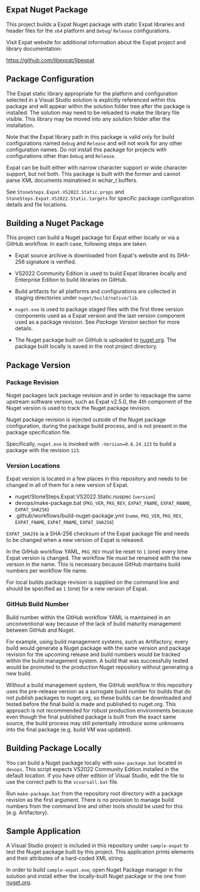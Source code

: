 ## Expat Nuget Package

This project builds a Expat Nuget package with static Expat
libraries and header files  for the `x64` platform and `Debug`/
`Release` configurations.

Visit Expat website for additional information about the Expat
project and library documentation:

https://github.com/libexpat/libexpat

## Package Configuration

The Expat static library appropriate for the platform and
configuration selected in a Visual Studio solution is explicitly
referenced within this package and will appear within the solution
folder tree after the package is installed. The solution may need
to be reloaded to make the library file visible. This library may
be moved into any solution folder after the installation.

Note that the Expat library path in this package is valid only
for build configurations named `Debug` and `Release` and will
not work for any other configuration names. Do not install this
package for projects with configurations other than `Debug` and
`Release`.

Expat can be built either with narrow character support or wide
character support, but not both. This package is built with the
former and cannot parse XML documents mainatined in wchar_t
buffers.

See `StoneSteps.Expat.VS2022.Static.props` and
`StoneSteps.Expat.VS2022.Static.targets`
for specific package configuration details and file locations.

## Building a Nuget Package

This project can build a Nuget package for Expat either locally
or via a GitHub workflow. In each case, following steps are taken.

  * Expat source archive is downloaded from Expat's website and
    its SHA-256 signature is verified.

  * VS2022 Community Edition is used to build Expat libraries
    locally and Enterprise Edition to build libraries on GitHub.

  * Build artifacts for all platforms and configurations are
    collected in staging directories under `nuget/build/native/lib`.

  * `nuget.exe` is used to package staged files with the first
    three version components used as a Expat version and the last
    version component used as a package revision. See _Package
    Version_ section for more details.

  * The Nuget package built on GitHub is uploaded to [nuget.org][].
    The package built locally is saved in the root project
    directory.

## Package Version

### Package Revision

Nuget packages lack package revision and in order to repackage
the same upstream software version, such as Expat v2.5.0, the
4th component of the Nuget version is used to track the Nuget
package revision.

Nuget package revision is injected outside of the Nuget package
configuration, during the package build process, and is not present
in the package specification file.

Specifically, `nuget.exe` is invoked with `-Version=0.6.24.123`
to build a package with the revision `123`.

### Version Locations

Expat version is located in a few places in this repository and
needs to be changed in all of them for a new version of Expat.

  * nuget/StoneSteps.Expat.VS2022.Static.nuspec (`version`)
  * devops/make-package.bat (`PKG_VER`, `PKG_REV`, `EXPAT_FNAME`,
    `EXPAT_RNAME`, `EXPAT_SHA256`)
  * .github/workflows/build-nuget-package.yml (`name`, `PKG_VER`,
    `PKG_REV`, `EXPAT_FNAME`, `EXPAT_RNAME`, `EXPAT_SHA256`)

`EXPAT_SHA256` ia a SHA-256 checksum of the Expat package file and
needs to be changed when a new version of Expat is released.

In the GitHub workflow YAML, `PKG_REV` must be reset to `1` (one)
every time Expat version is changed. The workflow file must be
renamed with the new version in the name. This is necessary because
GitHub maintains build numbers per workflow file name.

For local builds package revision is supplied on the command line
and should be specified as `1` (one) for a new version of Expat.

### GitHub Build Number

Build number within the GitHub workflow YAML is maintained in an
unconventional way because of the lack of build maturity management
between GitHub and Nuget.

For example, using build management systems, such as Artifactory,
every build would generate a Nuget package with the same version
and package revision for the upcoming release and build numbers
would be tracked within the build management system. A build that
was successfully tested would be promoted to the production Nuget
repository without generating a new build.

Without a build management system, the GitHub workflow in this
repository uses the pre-release version as a surrogate build
number for builds that do not publish packages to nuget.org,
so these builds can be downloaded and tested before the final
build is made and published to nuget.org. This approach is not
recommended for robust production environments because even
though the final published package is built from the exact
same source, the build process may still potentially introduce 
some unknowns into the final package (e.g. build VM was updated).

## Building Package Locally

You can build a Nuget package locally with `make-package.bat`
located in `devops`. This script expects VS2022 Community Edition
installed in the default location. If you have other edition of
Visual Studio, edit the file to use the correct path to the
`vcvarsall.bat` file.

Run `make-package.bat` from the repository root directory with a
package revision as the first argument. There is no provision to
manage build numbers from the command line and other tools should
be used for this (e.g. Artifactory).

## Sample Application

A Visual Studio project is included in this repository under
`sample-expat` to test the Nuget package built by this project.
This application prints elements and their attributes of a
hard-coded XML string.

In order to build `sample-expat.exe`, open Nuget Package manager
in the solution and install either the locally-built Nuget package
or the one from [nuget.org][].

[nuget.org]: https://www.nuget.org/packages/StoneSteps.Expat.VS2022.Static/
